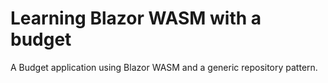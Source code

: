 # Learning Blazor WASM with a budget

A Budget application using Blazor WASM and a generic repository pattern.
